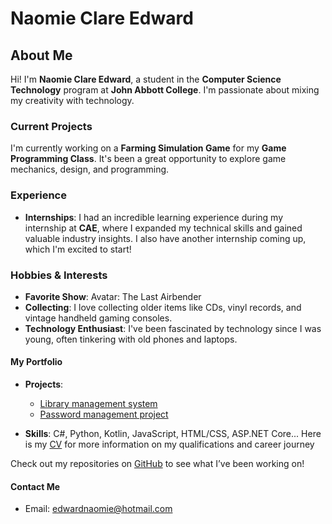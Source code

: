 # Naomie Clare Edward

## About Me
Hi! I'm **Naomie Clare Edward**, a student in the **Computer Science Technology** program at **John Abbott College**. I'm passionate about mixing my creativity with technology.

### Current Projects
I'm currently working on a **Farming Simulation Game** for my **Game Programming Class**. It's been a great opportunity to explore game mechanics, design, and programming.

### Experience
- **Internships**: I had an incredible learning experience during my internship at **CAE**, where I expanded my technical skills and gained valuable industry insights. I also have another internship coming up, which I'm excited to start!

### Hobbies & Interests
- **Favorite Show**: Avatar: The Last Airbender
- **Collecting**: I love collecting older items like CDs, vinyl records, and vintage handheld gaming consoles.
- **Technology Enthusiast**: I've been fascinated by technology since I was young, often tinkering with old phones and laptops.

#### My Portfolio
- **Projects**: 
  - [Library management system](https://github.com/NaomieClareEdward/LibraryManagementSystemProject)
  - [Password management project](https://github.com/NaomieClareEdward/PasswordManagerProject)
    
- **Skills**: C#, Python, Kotlin, JavaScript, HTML/CSS, ASP.NET Core...
Here is my [CV](https://github.com/NaomieClareEdward/CV) for more information on my qualifications and career journey

Check out my repositories on [GitHub](https://github.com/NaomieClareEdward) to see what I’ve been working on!
#### Contact Me
- Email: edwardnaomie@hotmail.com


